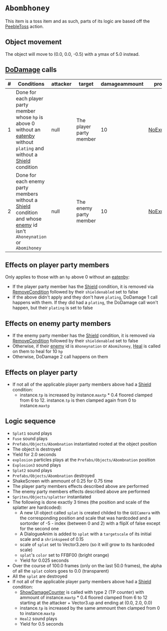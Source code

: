 # `Abombhoney`
This item is a toss item and as such, parts of its logic are based off the [PeebleToss](../Skills/PeebleToss.md) action.

## Object movement
The object will move to (0.0, 0.0, -0.5) with a ymax of 5.0 instead.

## [DoDamage](../../Damage%20pipeline/DoDamage.md) calls

|#|Conditions|attacker|target|damageammount|property|overrides|block|
|-:|---|---|---|---|---|---|---|
|1|Done for each player party member whose `hp` is above 0 without an [eatenby](../../Actors%20states/BattleCondition/Eaten.md#eatenby-influences) without `plating` and without a [Shield](../../Actors%20states/BattleCondition/Shield.md) condition|null|The player party member|10|[NoExceptions](../../Damage%20pipeline/AttackProperty.md)|empty array|false|
|2|Done for each enemy party members without a [Shield](../../Actors%20states/BattleCondition/Shield.md) condition and whose [enemy](../../../Enums%20and%20IDs/Enemies.md) id isn't `Ahoneynation` or `Abomihoney`|null|The enemy party member|10|[NoExceptions](../../Damage%20pipeline/AttackProperty.md)|empty array|false|

## Effects on player party members
Only applies to those with an `hp` above 0 without an [eatenby](../../Actors%20states/BattleCondition/Eaten.md#eatenby-influences):

- If the player party member has the [Shield](../../Actors%20states/BattleCondition/Shield.md) condition, it is removed via [RemoveCondition](../../Actors%20states/Conditions%20methods/RemoveCondition.md) followed by their `shieldenabled` set to false
- If the above didn't apply and they don't have `plating`, DoDamage 1 call happens with them. If they did had a `plating`, the DoDamage call won't happen, but their `plating` is set to false

## Effects on enemy party members

- If the enemy party member has the [Shield](../../Actors%20states/BattleCondition/Shield.md) condition, it is removed via [RemoveCondition](../../Actors%20states/Conditions%20methods/RemoveCondition.md) followed by their `shieldenabled` set to false
- Otherwise, if their [enemy](../../../Enums%20and%20IDs/Enemies.md) id is `Ahoneynation` or `Abomihoney`, [Heal](../../Actors%20states/Heal.md) is called on them to heal for 10 `hp`
- Otherwise, DoDamage 2 call happens on them

## Effects on player party

- If not all of the applicable player party members above had a [Shield](../../Actors%20states/BattleCondition/Shield.md) condition:
    - instance.`tp` is increased by instance.`maxtp` * 0.4 floored clamped from 6 to 12. instance.`tp` is then clamped again from 0 to instance.`maxtp`

## Logic sequence

- `Splat1` sound plays
- `Fuse` sound plays
- `Prefabs/Objects/Abombnation` instantiated rooted at the object position
- The object is destroyed
- Yield for 2.0 seconds
- `explosion` particles plays at the `Prefabs/Objects/Abombnation` position
- `Explosion3` sound plays
- `Splat2` sound plays
- `Prefabs/Objects/Abombnation` destroyed
- ShakeScreen with ammount of 0.25 for 0.75 time
- The player party members effects described above are performed
- The enemy party members effects described above are performed
- `Sprites/Objects/splatter` instantiated
- The following is done exactly 3 times (the position and scale of the splatter are hardcoded):
    - A new UI object called `splat` is created childed to the `GUICamera` with the corresponding position and scale that was hardcoded and a sortorder of -5 - index (between 0 and 2) with a flipX of false except for the second one
    - A DialogueAnim is added to `splat` with a `targetscale` of its initial scale and a `shrinkspeed` of 0.15
    - scale of `splat` set to Vector3.zero (so it will grow to its hardcoded scale)
    - `splat`'s `color` set to FFBF00 (bright orange)
    - Yield for 0.025 seconds
- Over the course of 100.0 frames (only on the last 50.0 frames), the alpha of all the `splat` colors goes to 0.0 (transparent)
- All the `splat` are destroyed
- If not all of the applicable player party members above had a [Shield](../../Actors%20states/BattleCondition/Shield.md) condition:
    - [ShowDamageCounter](../../Visual%20rendering/ShowDamageCounter.md) is called with type 2 (TP counter) with ammount of instance.`maxtp` * 0.4 floored clamped from 6 to 12 starting at the attacker + Vector3.up and ending at (0.0, 2.0, 0.0)
    - instance.`tp` is increased by the same ammount then clamped from 0 to instance.`maxtp`
    - `Heal2` sound plays
    - Yield for 0.5 seconds
